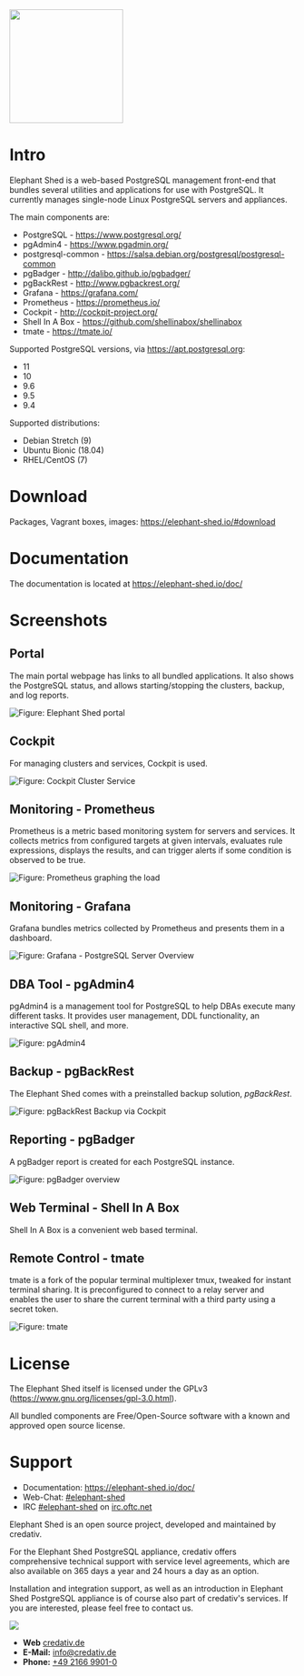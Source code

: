 <img src="portal/image/button_home.png" width="200">

# Intro

Elephant Shed is a web-based PostgreSQL management front-end that bundles
several utilities and applications for use with PostgreSQL. It currently
manages single-node Linux PostgreSQL servers and appliances.

The main components are:

* PostgreSQL - <https://www.postgresql.org/>
* pgAdmin4 - <https://www.pgadmin.org/>
* postgresql-common - <https://salsa.debian.org/postgresql/postgresql-common>
* pgBadger - <http://dalibo.github.io/pgbadger/>
* pgBackRest - <http://www.pgbackrest.org/>
* Grafana - <https://grafana.com/>
* Prometheus - <https://prometheus.io/>
* Cockpit - <http://cockpit-project.org/>
* Shell In A Box - <https://github.com/shellinabox/shellinabox>
* tmate - <https://tmate.io/>

Supported PostgreSQL versions, via <https://apt.postgresql.org>:

* 11
* 10
* 9.6
* 9.5
* 9.4

Supported distributions:

* Debian Stretch (9)
* Ubuntu Bionic (18.04)
* RHEL/CentOS (7)

# Download

Packages, Vagrant boxes, images: <https://elephant-shed.io/#download>

# Documentation

The documentation is located at <https://elephant-shed.io/doc/>

# Screenshots

## Portal

The main portal webpage has links to all bundled applications. It also shows
the PostgreSQL status, and allows starting/stopping the clusters, backup, and
log reports.

![Figure: Elephant Shed portal](images/el-portal.png)

## Cockpit

For managing clusters and services, Cockpit is used.

![Figure: Cockpit Cluster Service](images/cockpit_postgresql_service.png)

## Monitoring - Prometheus

Prometheus is a metric based monitoring system for servers and services. It
collects metrics from configured targets at given intervals, evaluates rule
expressions, displays the results, and can trigger alerts if some condition is
observed to be true.

![Figure: Prometheus graphing the load](images/prometheus-load.png)

## Monitoring - Grafana

Grafana bundles metrics collected by Prometheus and presents them in a dashboard.

![Figure: Grafana - PostgreSQL Server Overview](images/grafana-overview.png)

## DBA Tool - pgAdmin4

pgAdmin4 is a management tool for PostgreSQL to help DBAs execute many different tasks.
It provides user management, DDL functionality, an interactive SQL shell, and more.

![Figure: pgAdmin4](images/pgadmin.png)

## Backup - pgBackRest

The Elephant Shed comes with a preinstalled backup solution, *pgBackRest*.

![Figure: pgBackRest Backup via Cockpit](images/el-backrest-start.png)

## Reporting - pgBadger

A pgBadger report is created for each PostgreSQL instance.

![Figure: pgBadger overview](images/pgbadger-overview.png)

## Web Terminal - Shell In A Box

Shell In A Box is a convenient web based terminal.

## Remote Control - tmate

tmate is a fork of the popular terminal multiplexer tmux, tweaked for instant
terminal sharing. It is preconfigured to connect to a relay server and enables
the user to share the current terminal with a third party using a secret token.

![Figure: tmate](images/tmate.png)

# License

The Elephant Shed itself is licensed under the GPLv3 (<https://www.gnu.org/licenses/gpl-3.0.html>).

All bundled components are Free/Open-Source software with a known and approved open source license.

# Support

* Documentation: <https://elephant-shed.io/doc/>
* Web-Chat: [#elephant-shed](https://webchat.oftc.net/?nick=web-user-.&channels=elephant-shed&uio=MT11bmRlZmluZWQmMj10cnVlJjk9dHJ1ZSYxMT0yMzY31)
* IRC [#elephant-shed](https://webchat.oftc.net/?channels=elephant-shed&uio=MT11bmRlZmluZWQmMj10cnVlJjk9dHJ1ZSYxMT0yMzY31
) on [irc.oftc.net](https://www.oftc.net/)

Elephant Shed is an open source project, developed and maintained by credativ.

For the Elephant Shed PostgreSQL appliance, credativ offers comprehensive
technical support with service level agreements, which are also available
on 365 days a year and 24 hours a day as an option.

Installation and integration support, as well as an introduction
in Elephant Shed PostgreSQL appliance is of course also part of
credativ's services. If you are interested, please feel free to contact us.

![](images/logo_credativ_96.png)

* **Web** [credativ.de](https://credativ.de)
* **E-Mail:** [info@credativ.de](mailto:info@credativ.de)
* **Phone:** [+49 2166 9901-0](tel:+49216699010)
